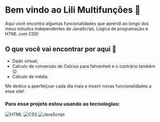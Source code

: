 # Bem vindo ao Lili Multifunções :wave:

Aqui você encontra algumas funcionalidades que aprendi ao longo dos meus estudos independentes de JavaScript, Lógica de programação e HTML com CSS! 

## O que você vai encontrar por aqui :hammer:

- Dado virtual;
- Calculo de conversão de Celcius para fahrenheit e o contrário também :wink:
- Calculo de média. 

Me dedico a aperfeiçoar cada dia mais e inserir novas funcionalidades a esse site!

### Para esse projeto estou usando as tecnologias: 
![HTML](https://img.shields.io/badge/HTML-000?style=for-the-badge&logo=html5&logoColor=30A3DC)
![CSS](https://img.shields.io/badge/CSS-000?style=for-the-badge&logo=css3&logoColor=E94D5F)
![JavaScript](https://img.shields.io/badge/JavaScript-000?style=for-the-badge&logo=javascript&logoColor=30A3DC)